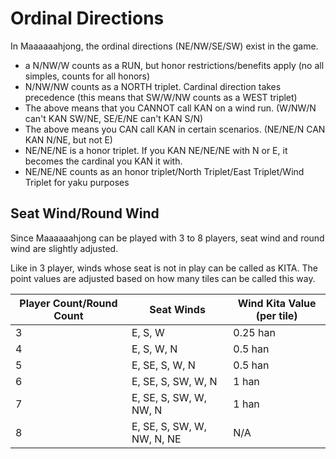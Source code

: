# Ordinal Directions
In Maaaaaahjong, the ordinal directions (NE/NW/SE/SW) exist in the game. 

- a N/NW/W counts as a RUN, but honor restrictions/benefits apply (no all simples, counts for all honors)
- N/NW/NW counts as a NORTH triplet. Cardinal direction takes precedence (this means that SW/W/NW counts as a WEST triplet)
- The above means that you CANNOT call KAN on a wind run. (W/NW/N can't KAN SW/NE, SE/E/NE can't KAN S/N)
- The above means you CAN call KAN in certain scenarios. (NE/NE/N CAN KAN N/NE, but not E)
- NE/NE/NE is a honor triplet. If you KAN NE/NE/NE with N or E, it becomes the cardinal you KAN it with.
- NE/NE/NE counts as an honor triplet/North Triplet/East Triplet/Wind Triplet for yaku purposes

## Seat Wind/Round Wind

Since Maaaaaahjong can be played with 3 to 8 players, seat wind and round wind are slightly adjusted.

Like in 3 player, winds whose seat is not in play can be called as KITA. The point values are adjusted based on how many tiles can be called this way.


| Player Count/Round Count | Seat Winds | Wind Kita Value (per tile) |
| ------------ | ------------- | --- |
| 3            | E, S, W       | 0.25 han |
| 4            | E, S, W, N    | 0.5 han |
| 5            | E, SE, S, W, N    | 0.5 han |
| 6            | E, SE, S, SW, W, N    | 1 han |
| 7            | E, SE, S, SW, W, NW, N    | 1 han |
| 8            | E, SE, S, SW, W, NW, N, NE    | N/A |
